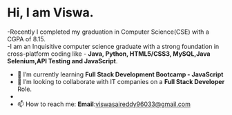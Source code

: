 # Hi, I am Viswa.

-Recently I completed my graduation in Computer Science(CSE) with a CGPA of 8.15.  
-I am an Inquisitive computer science graduate with a strong foundation in cross-platform coding like - ****Java, Python, HTML5/CSS3, MySQL,Java Selenium,API Testing and JavaScript****.


- 🌱 I’m currently learning ****Full Stack Development Bootcamp - JavaScript****
- 👯 I’m looking to collaborate with IT companies on a **Full Stack Developer** Role.
- 
- 📫 How to reach me:
  **Email**:viswasaireddy96033@gmail.com


